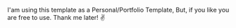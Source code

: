 I'am using this template as a Personal/Portfolio Template, 
But, if you like you are free to use. 
Thank me later! ✌️
